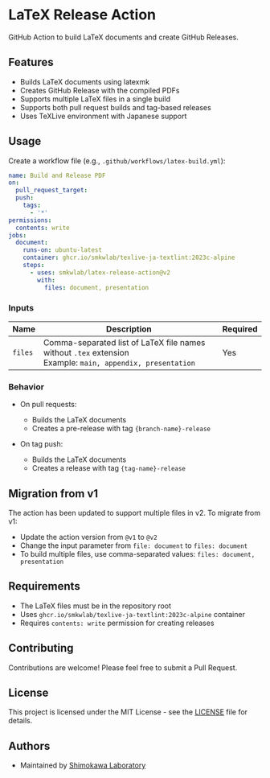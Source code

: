 # LaTeX Release Action
GitHub Action to build LaTeX documents and create GitHub Releases.

## Features
- Builds LaTeX documents using latexmk
- Creates GitHub Release with the compiled PDFs
- Supports multiple LaTeX files in a single build
- Supports both pull request builds and tag-based releases
- Uses TeXLive environment with Japanese support

## Usage
Create a workflow file (e.g., `.github/workflows/latex-build.yml`):
```yaml
name: Build and Release PDF
on:
  pull_request_target:
  push:
    tags:
      - '*'
permissions:
  contents: write
jobs:
  document:
    runs-on: ubuntu-latest
    container: ghcr.io/smkwlab/texlive-ja-textlint:2023c-alpine
    steps:
      - uses: smkwlab/latex-release-action@v2
        with:
          files: document, presentation
```

### Inputs

| Name | Description | Required |
|------|-------------|----------|
| `files` | Comma-separated list of LaTeX file names without `.tex` extension<br>Example: `main, appendix, presentation` | Yes |

### Behavior

- On pull requests:
  - Builds the LaTeX documents
  - Creates a pre-release with tag `{branch-name}-release`

- On tag push:
  - Builds the LaTeX documents
  - Creates a release with tag `{tag-name}-release`

## Migration from v1

The action has been updated to support multiple files in v2. To migrate from v1:

- Update the action version from `@v1` to `@v2`
- Change the input parameter from `file: document` to `files: document`
- To build multiple files, use comma-separated values: `files: document, presentation`

## Requirements

- The LaTeX files must be in the repository root
- Uses `ghcr.io/smkwlab/texlive-ja-textlint:2023c-alpine` container
- Requires `contents: write` permission for creating releases

## Contributing
Contributions are welcome! Please feel free to submit a Pull Request.

## License
This project is licensed under the MIT License - see the [LICENSE](LICENSE) file for details.

## Authors
- Maintained by [Shimokawa Laboratory](https://github.com/smkwlab)

